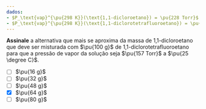 ```yaml
---
dados:
- $P_\text{vap}^{\pu{298 K}}(\text{1,1-dicloroetano}) = \pu{228 Torr}$
- $P_\text{vap}^{\pu{298 K}}(\text{1,1-diclorotetrafluoroetano}) = \pu{79 Torr}$
---
```


**Assinale** a alternativa que mais se aproxima da massa de 1,1-dicloroetano que deve ser misturada com $\pu{100 g}$ de 1,1-diclorotetrafluoroetano para que a pressão de vapor da solução seja $\pu{157 Torr}$ a $\pu{25 \degree C}$.

- [ ] $\pu{16 g}$
- [ ] $\pu{32 g}$
- [ ] $\pu{48 g}$
- [x] $\pu{64 g}$
- [ ] $\pu{80 g}$